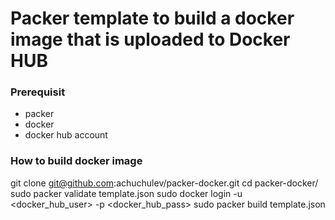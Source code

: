 # Packer template to build a docker image that is uploaded to Docker HUB

### Prerequisit

* packer
* docker
* docker hub account

### How to build docker image

git clone git@github.com:achuchulev/packer-docker.git
cd packer-docker/
sudo packer validate template.json
sudo docker login -u <docker_hub_user> -p <docker_hub_pass>
sudo packer build template.json
